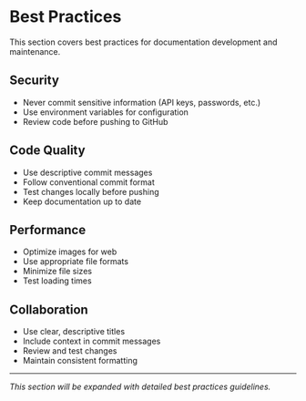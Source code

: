 # Best Practices

This section covers best practices for documentation development and maintenance.

## Security

- Never commit sensitive information (API keys, passwords, etc.)
- Use environment variables for configuration
- Review code before pushing to GitHub

## Code Quality

- Use descriptive commit messages
- Follow conventional commit format
- Test changes locally before pushing
- Keep documentation up to date

## Performance

- Optimize images for web
- Use appropriate file formats
- Minimize file sizes
- Test loading times

## Collaboration

- Use clear, descriptive titles
- Include context in commit messages
- Review and test changes
- Maintain consistent formatting

---

*This section will be expanded with detailed best practices guidelines.*
